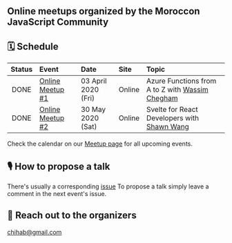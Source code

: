 ## Online meetups organized by the Moroccon JavaScript Community

## 🗓 Schedule

 Status | Event   | Date                         | Site  | Topic |
:------:|:--------|:-----------------------------|:-------|:--------|
DONE | [Online Meetup #1](https://www.meetup.com/JavaScript-Morocco/events/269511287/) | 03 April 2020 (Fri) | Online | Azure Functions from A to Z with [Wassim Chegham](https://github.com/manekinekko)
DONE | [Online Meetup #2](https://www.meetup.com/JavaScript-Morocco/events/270619187/) | 30 May 2020 (Sat) | Online | Svelte for React Developers with [Shawn Wang](https://twitter.com/swyx)

 
Check the calendar on our [Meetup page](https://www.meetup.com/JavaScript-Morocco/events/) for all upcoming events.

## 🎙 How to propose a talk

There's usually a corresponding [issue](https://github.com/JSschool-dev/Morocco.js/issues)
To propose a talk simply leave a comment in the next event's issue.


## 💬 Reach out to the organizers
chihab@gmail.com
